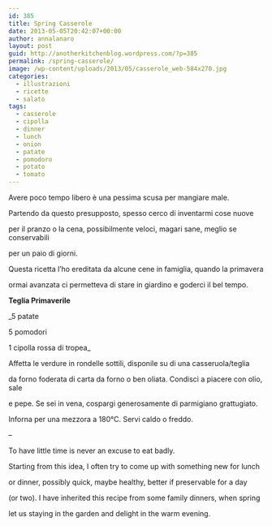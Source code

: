 ```yaml
---
id: 385
title: Spring Casserole
date: 2013-05-05T20:42:07+00:00
author: annalanaro
layout: post
guid: http://anotherkitchenblog.wordpress.com/?p=385
permalink: /spring-casserole/
image: /wp-content/uploads/2013/05/casserole_web-584x270.jpg
categories:
  - illustrazioni
  - ricette
  - salato
tags:
  - casserole
  - cipolla
  - dinner
  - lunch
  - onion
  - patate
  - pomodoro
  - potato
  - tomato
---
```

Avere poco tempo libero è una pessima scusa per mangiare male.
  
Partendo da questo presupposto, spesso cerco di inventarmi cose nuove
  
per il pranzo o la cena, possibilmente veloci, magari sane, meglio se conservabili
  
per un paio di giorni.
  
Questa ricetta l&#8217;ho ereditata da alcune cene in famiglia, quando la primavera
  
ormai avanzata ci permetteva di stare in giardino e goderci il bel tempo.

**Teglia Primaverile**

_5 patate
  
5 pomodori
  
1 cipolla rossa di tropea_

Affetta le verdure in rondelle sottili, disponile su di una casseruola/teglia
  
da forno foderata di carta da forno o ben oliata. Condisci a piacere con olio, sale
  
e pepe. Se sei in vena, cospargi generosamente di parmigiano grattugiato.
  
Inforna per una mezzora a 180°C. Servi caldo o freddo.

–

To have little time is never an excuse to eat badly.
  
Starting from this idea, I often try to come up with something new for lunch
  
or dinner, possibly quick, maybe healthy, better if preservable for a day
  
(or two). I have inherited this recipe from some family dinners, when spring
  
let us staying in the garden and delight in the warm evening.